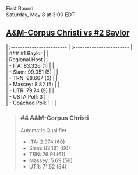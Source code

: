 First Round  
Saturday, May 8 at 3:00 EDT
## [A&M-Corpus Christi vs #2 Baylor](https://www.ncaa.com/game/5833401) 

| :------------------------ | :------------------------ |  
| ### #1 Baylor             | |  
| Regional Host             | |  
| - ITA: 83.326 (1)         | |  
| - Slam: 99.051 (5)        | |  
| - TRN: 98.667 (6)         | |  
| - Massey: 8.82 (5)        | |  
| - UTR: 79.74 (9)          | |  
| - USTA Poll: 3            | |  
| - Coached Poll: 1         | |  

> ### #4 A&M-Corpus Christi  
> Automatic Qualifier  
> - ITA: 2.974 (60)  
> - Slam: 82.181 (60)  
> - TRN: 76.91 (61)  
> - Massey: 5.69 (58)  
> - UTR: 71.52 (54)  